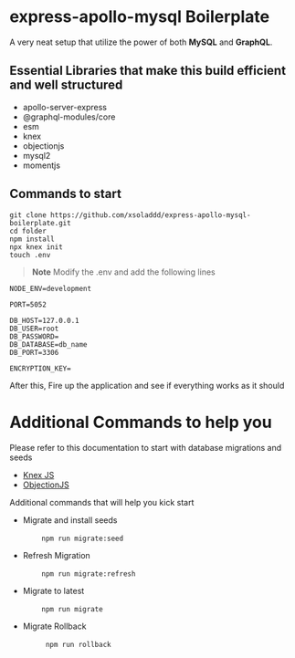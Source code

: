 # express-apollo-mysql Boilerplate

A very neat setup that utilize the power of both **MySQL** and **GraphQL**.

## Essential Libraries that make this build efficient and well structured

- apollo-server-express 
- @graphql-modules/core
- esm
- knex
- objectionjs
- mysql2
- momentjs 

## Commands to start
 ```
git clone https://github.com/xsoladdd/express-apollo-mysql-boilerplate.git
cd folder
npm install
npx knex init
touch .env
```

> **Note** Modify the .env and add the following lines

```
NODE_ENV=development 

PORT=5052  

DB_HOST=127.0.0.1
DB_USER=root
DB_PASSWORD=
DB_DATABASE=db_name
DB_PORT=3306 

ENCRYPTION_KEY=
```

After this, Fire up the application and see if everything works as it should


# Additional Commands to help you 
Please refer to this documentation to start with database migrations and seeds
- [Knex JS](http://knexjs.org/)
- [ObjectionJS](https://vincit.github.io/objection.js/)

Additional commands that will help you kick start
- Migrate and install seeds

&emsp;&emsp;&emsp;&emsp;```npm run migrate:seed```
- Refresh Migration

&emsp;&emsp;&emsp;&emsp;```npm run migrate:refresh ```
- Migrate to latest

&emsp;&emsp;&emsp;&emsp;``` npm run migrate ```
- Migrate Rollback

&emsp;&emsp;&emsp;&emsp;``` npm run rollback```

  